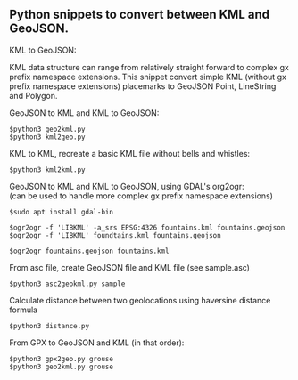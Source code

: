 ## Python snippets to convert between KML and GeoJSON.

KML to GeoJSON:<br>

KML data structure can range from relatively straight forward to complex gx prefix namespace extensions. This snippet convert simple KML (without gx prefix namespace extensions) placemarks to GeoJSON Point, LineString and Polygon. 

GeoJSON to KML and KML to GeoJSON:
```
$python3 geo2kml.py
$python3 kml2geo.py
```

KML to KML, recreate a basic KML file without bells and whistles:
```
$python3 kml2kml.py
```

GeoJSON to KML and KML to GeoJSON, using GDAL's org2ogr:<br>
(can be used to handle more complex gx prefix namespace extensions)
```
$sudo apt install gdal-bin

$ogr2ogr -f 'LIBKML' -a_srs EPSG:4326 fountains.kml fountains.geojson
$ogr2ogr -f 'LIBKML' foundtains.kml fountains.geojson

$ogr2ogr fountains.geojson fountains.kml
```
From asc file, create GeoJSON file and KML file (see sample.asc)
```
$python3 asc2geokml.py sample
```
Calculate distance between two geolocations using haversine distance formula
```
$python3 distance.py
```
From GPX to GeoJSON and KML (in that order):
```
$python3 gpx2geo.py grouse
$python3 geo2kml.py grouse
```